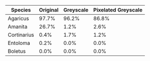 | Species      | Original | Greyscale | Pixelated Greyscale |
|--------------|---------|---------|---------|
| Agaricus     | 97.7%   | 96.2%   | 86.8%   |
| Amanita      | 26.7%   | 1.2%    | 2.6%    |
| Cortinarius  | 0.4%    | 1.7%    | 1.2%    |
| Entoloma     | 0.2%    | 0.0%    | 0.0%    |
| Boletus      | 0.0%    | 0.0%    | 0.0%    |
